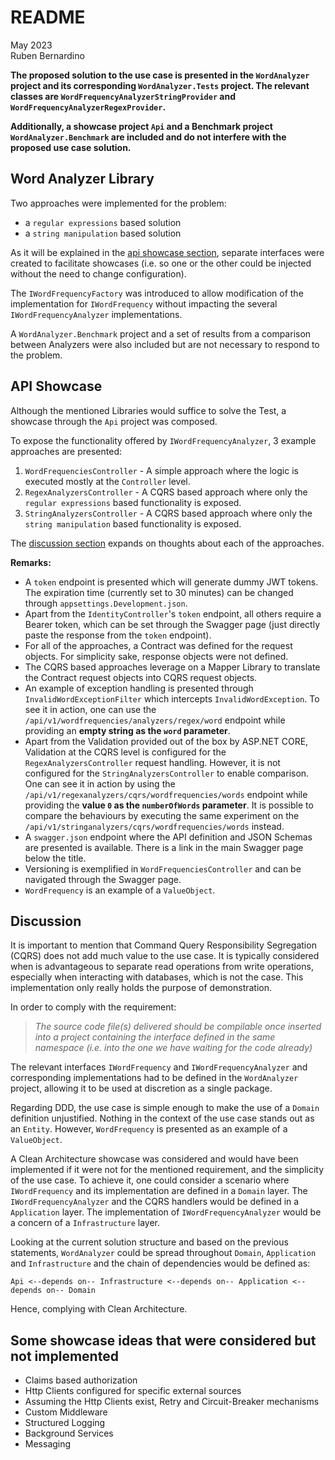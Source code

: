# README
May 2023  
Ruben Bernardino

**The proposed solution to the use case is presented in the `WordAnalyzer` project and its corresponding `WordAnalyzer.Tests` project. The relevant classes are `WordFrequencyAnalyzerStringProvider` and `WordFrequencyAnalyzerRegexProvider`.**

**Additionally, a showcase project `Api` and a Benchmark project `WordAnalyzer.Benchmark` are included and do not interfere with the proposed use case solution.**

## Word Analyzer Library

Two approaches were implemented for the problem:

- a `regular expressions` based solution
- a `string manipulation` based solution

As it will be explained in the [api showcase section](#api-showcase), separate interfaces were created to facilitate showcases (i.e. so one or the other could be injected without the need to change configuration).

The `IWordFrequencyFactory` was introduced to allow modification of the implementation for `IWordFrequency` without impacting the several `IWordFrequencyAnalyzer` implementations.

A `WordAnalyzer.Benchmark` project and a set of results from a comparison between Analyzers were also included but are not necessary to respond to the problem.

## API Showcase

Although the mentioned Libraries would suffice to solve the Test, a showcase through the `Api` project was composed.

To expose the functionality offered by `IWordFrequencyAnalyzer`, 3 example approaches are presented:

1. `WordFrequenciesController` - A simple approach where the logic is executed mostly at the `Controller` level.
2. `RegexAnalyzersController` - A CQRS based approach where only the `regular expressions` based functionality is exposed.
3. `StringAnalyzersController` - A CQRS based approach where only the `string manipulation` based functionality is exposed.

The [discussion section](#discussion) expands on thoughts about each of the approaches.

**Remarks:**

- A `token` endpoint is presented which will generate dummy JWT tokens. The expiration time (currently set to 30 minutes) can be changed through `appsettings.Development.json`.
- Apart from the `IdentityController`'s `token` endpoint, all others require a Bearer token, which can be set through the Swagger page (just directly paste the response from the `token` endpoint).
- For all of the approaches, a Contract was defined for the request objects. For simplicity sake, response objects were not defined.
- The CQRS based approaches leverage on a Mapper Library to translate the Contract request objects into CQRS request objects.
- An example of exception handling is presented through `InvalidWordExceptionFilter` which intercepts `InvalidWordException`. To see it in action, one can use the `/api/v1/wordfrequencies/analyzers/regex/word` endpoint while providing an **empty string as the `word` parameter**.
- Apart from the Validation provided out of the box by ASP.NET CORE, Validation at the CQRS level is configured for the `RegexAnalyzersController` request handling. However, it is not configured for the `StringAnalyzersController` to enable comparison. One can see it in action by using the `/api/v1/regexanalyzers/cqrs/wordfrequencies/words` endpoint while providing the **value `0` as the `numberOfWords` parameter**. It is possible to compare the behaviours by executing the same experiment on the `/api/v1/stringanalyzers/cqrs/wordfrequencies/words` instead.
- A `swagger.json` endpoint where the API definition and JSON Schemas are presented is available. There is a link in the main Swagger page below the title.
- Versioning is exemplified in `WordFrequenciesController` and can be navigated through the Swagger page.
- `WordFrequency` is an example of a `ValueObject`.

## Discussion

It is important to mention that Command Query Responsibility Segregation (CQRS) does not add much value to the use case. It is typically considered when is advantageous to separate read operations from write operations, especially when interacting with databases, which is not the case. This implementation only really holds the purpose of demonstration.

In order to comply with the requirement:

> *The source code file(s) delivered should be compilable once inserted into a project 
containing the interface defined in the same namespace (i.e. into the one we have waiting 
for the code already)*

The relevant interfaces `IWordFrequency` and `IWordFrequencyAnalyzer` and corresponding implementations had to be defined in the `WordAnalyzer` project, allowing it to be used at discretion as a single package.

Regarding DDD, the use case is simple enough to make the use of a `Domain` definition unjustified. Nothing in the context of the use case stands out as an `Entity`. However, `WordFrequency` is presented as an example of a `ValueObject`. 

A Clean Architecture showcase was considered and would have been implemented if it were not for the mentioned requirement, and the simplicity of the use case. To achieve it, one could consider a scenario where `IWordFrequency` and its implementation are defined in a `Domain` layer. The `IWordFrequencyAnalyzer` and the CQRS handlers would be defined in a `Application` layer. The implementation of `IWordFrequencyAnalyzer` would be a concern of a `Infrastructure` layer.

Looking at the current solution structure and based on the previous statements, `WordAnalyzer` could be spread throughout `Domain`, `Application` and `Infrastructure` and the chain of dependencies would be defined as:

`Api <--depends on-- Infrastructure <--depends on-- Application <--depends on-- Domain`

Hence, complying with Clean Architecture.

## Some showcase ideas that were considered but not implemented

- Claims based authorization
- Http Clients configured for specific external sources
- Assuming the Http Clients exist, Retry and Circuit-Breaker mechanisms
- Custom Middleware
- Structured Logging
- Background Services
- Messaging
